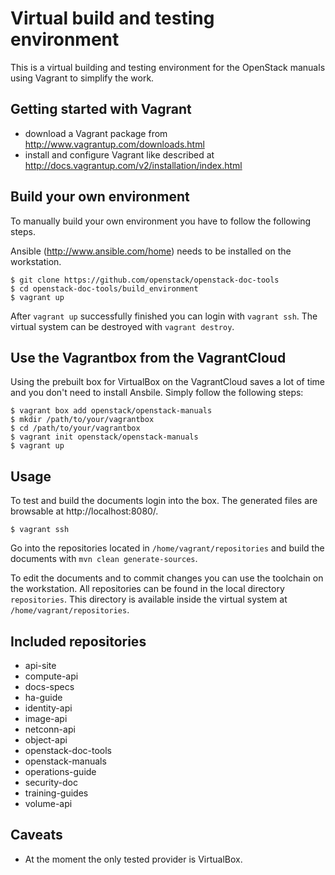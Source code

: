 # Virtual build and testing environment

This is a virtual building and testing environment for the
OpenStack manuals using Vagrant to simplify the work.

## Getting started with Vagrant

* download a Vagrant package from http://www.vagrantup.com/downloads.html
* install and configure Vagrant like described
  at http://docs.vagrantup.com/v2/installation/index.html

## Build your own environment

To manually build your own environment you have to follow the following
steps.

Ansible (http://www.ansible.com/home) needs to be installed on the
workstation.

```
$ git clone https://github.com/openstack/openstack-doc-tools
$ cd openstack-doc-tools/build_environment
$ vagrant up
```

After ```vagrant up``` successfully finished you can login with
```vagrant ssh```. The virtual system can be destroyed with
```vagrant destroy```.

## Use the Vagrantbox from the VagrantCloud

Using the prebuilt box for VirtualBox on the VagrantCloud saves
a lot of time and you don't need to install Ansbile. Simply
follow the following steps:

```
$ vagrant box add openstack/openstack-manuals
$ mkdir /path/to/your/vagrantbox
$ cd /path/to/your/vagrantbox
$ vagrant init openstack/openstack-manuals
$ vagrant up
```

## Usage

To test and build the documents login into the box. The generated
files are browsable at http://localhost:8080/.

```
$ vagrant ssh
```

Go into the repositories located in ```/home/vagrant/repositories```
and build the documents with ```mvn clean generate-sources```.

To edit the documents and to commit changes you can use the toolchain
on the workstation. All repositories can be found in the local
directory ```repositories```. This directory is available inside the
virtual system at ```/home/vagrant/repositories```.

## Included repositories

* api-site
* compute-api
* docs-specs
* ha-guide
* identity-api
* image-api
* netconn-api
* object-api
* openstack-doc-tools
* openstack-manuals
* operations-guide
* security-doc
* training-guides
* volume-api

## Caveats

* At the moment the only tested provider is VirtualBox.

